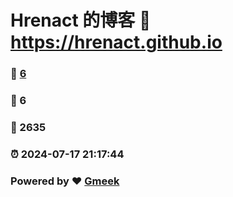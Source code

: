 # Hrenact 的博客 :link: https://hrenact.github.io 
### :page_facing_up: [6](https://hrenact.github.io/tag.html) 
### :speech_balloon: 6 
### :hibiscus: 2635 
### :alarm_clock: 2024-07-17 21:17:44 
### Powered by :heart: [Gmeek](https://github.com/Meekdai/Gmeek)
